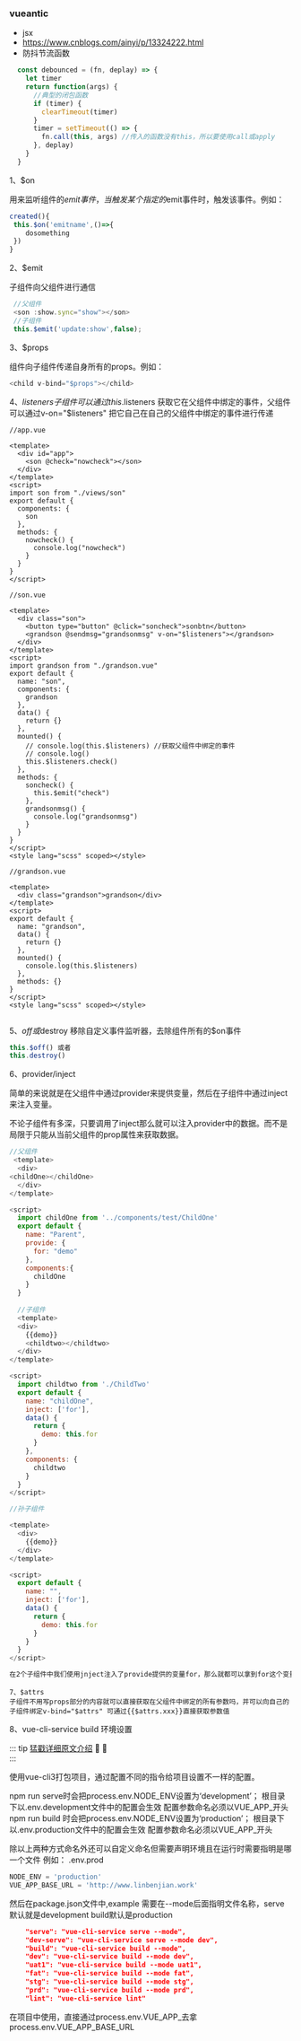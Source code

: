 ### vueantic
- jsx
- https://www.cnblogs.com/ainyi/p/13324222.html
- 防抖节流函数
```js
  const debounced = (fn, deplay) => {
    let timer
    return function(args) {
      //典型的闭包函数
      if (timer) {
        clearTimeout(timer)
      }
      timer = setTimeout(() => {
        fn.call(this, args) //传入的函数没有this，所以要使用call或apply
      }, deplay)
    }
  }
```
1、$on 

用来监听组件的$emit事件，当触发某个指定的$emit事件时，触发该事件。例如：<br>
```js
created(){
 this.$on('emitname',()=>{
    dosomething
 })
}

```

2、$emit

子组件向父组件进行通信
```js
 //父组件
 <son :show.sync="show"></son>
 //子组件
 this.$emit('update:show',false); 
```
3、$props

组件向子组件传递自身所有的props。例如：<br>
```js
<child v-bind="$props"></child>
```

4、$listeners
子组件可以通过this.$listeners 获取它在父组件中绑定的事件，父组件可以通过v-on="$listeners" 把它自己在自己的父组件中绑定的事件进行传递
```vue
//app.vue

<template>
  <div id="app">
    <son @check="nowcheck"></son>
  </div>
</template>
<script>
import son from "./views/son"
export default {
  components: {
    son
  },
  methods: {
    nowcheck() {
      console.log("nowcheck")
    }
  }
}
</script>

//son.vue

<template>
  <div class="son">
    <button type="button" @click="soncheck">sonbtn</button>
    <grandson @sendmsg="grandsonmsg" v-on="$listeners"></grandson>
  </div>
</template>
<script>
import grandson from "./grandson.vue"
export default {
  name: "son",
  components: {
    grandson
  },
  data() {
    return {}
  },
  mounted() {
    // console.log(this.$listeners) //获取父组件中绑定的事件
    // console.log()
    this.$listeners.check()
  },
  methods: {
    soncheck() {
      this.$emit("check")
    },
    grandsonmsg() {
      console.log("grandsonmsg")
    }
  }
}
</script>
<style lang="scss" scoped></style>

//grandson.vue

<template>
  <div class="grandson">grandson</div>
</template>
<script>
export default {
  name: "grandson",
  data() {
    return {}
  },
  mounted() {
    console.log(this.$listeners)
  },
  methods: {}
}
</script>
<style lang="scss" scoped></style>


```

5、$off或$destroy
 移除自定义事件监听器，去除组件所有的$on事件
 ```js
this.$off() 或者
this.destroy()
 ```

6、provider/inject

简单的来说就是在父组件中通过provider来提供变量，然后在子组件中通过inject来注入变量。<br>

不论子组件有多深，只要调用了inject那么就可以注入provider中的数据。而不是局限于只能从当前父组件的prop属性来获取数据。

```js
//父组件
 <template>
  <div>
<childOne></childOne>
  </div>
</template>

<script>
  import childOne from '../components/test/ChildOne'
  export default {
    name: "Parent",
    provide: {
      for: "demo"
    },
    components:{
      childOne
    }
  }
  
  //子组件
  <template>
  <div>
    {{demo}}
    <childtwo></childtwo>
  </div>
</template>

<script>
  import childtwo from './ChildTwo'
  export default {
    name: "childOne",
    inject: ['for'],
    data() {
      return {
        demo: this.for
      }
    },
    components: {
      childtwo
    }
  }
</script>

//孙子组件

<template>
  <div>
    {{demo}}
  </div>
</template>

<script>
  export default {
    name: "",
    inject: ['for'],
    data() {
      return {
        demo: this.for
      }
    }
  }
</script>

在2个子组件中我们使用jnject注入了provide提供的变量for，那么就都可以拿到for这个变量
```
```
7、$attrs
子组件不用写props部分的内容就可以直接获取在父组件中绑定的所有参数吗，并可以向自己的子组件绑定v-bind="$attrs" 可通过{{$attrs.xxx}}直接获取参数值
```
8、vue-cli-service build 环境设置

::: tip <span style="color:#999;font-weight: initial;"><a href="https://blog.csdn.net/linbenjian/article/details/85261201">猛戳详细原文介绍</a></span> 🎉 💯
&ensp;                     				  
:::


使用vue-cli3打包项目，通过配置不同的指令给项目设置不一样的配置。

npm run serve时会把process.env.NODE_ENV设置为‘development’；
根目录下以.env.development文件中的配置会生效
配置参数命名必须以VUE_APP_开头
npm run build 时会把process.env.NODE_ENV设置为‘production’；
根目录下以.env.production文件中的配置会生效
配置参数命名必须以VUE_APP_开头


除以上两种方式命名外还可以自定义命名但需要声明环境且在运行时需要指明是哪一个文件
例如：
.env.prod

```js
NODE_ENV = 'production'
VUE_APP_BASE_URL = 'http://www.linbenjian.work'
```

然后在package.json文件中,example
需要在--mode后面指明文件名称，serve默认就是development
build默认是production

```json
    "serve": "vue-cli-service serve --mode",
    "dev-serve": "vue-cli-service serve --mode dev",
    "build": "vue-cli-service build --mode",
    "dev": "vue-cli-service build --mode dev",
    "uat1": "vue-cli-service build --mode uat1",
    "fat": "vue-cli-service build --mode fat",
    "stg": "vue-cli-service build --mode stg",
    "prd": "vue-cli-service build --mode prd",
    "lint": "vue-cli-service lint"

```

在项目中使用，直接通过process.env.VUE_APP_去拿
process.env.VUE_APP_BASE_URL


 




